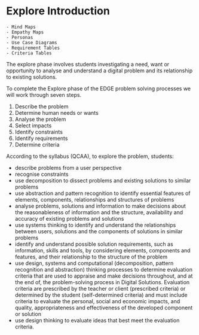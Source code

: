 # Explore Introduction
```{admonition} Tools used to complete the Explore phase:
- Mind Maps
- Empathy Maps
- Personas
- Use Case Diagrams
- Requirement Tables
- Criteria Tables
```

The explore phase involves students investigating a need, want or opportunity to analyse and understand a digital problem and its relationship to existing solutions.

To complete the Explore phase of the EDGE problem solving processes we will work through seven steps.
1. Describe the problem
2. Determine human needs or wants
3. Analyse the problem
4. Select impacts
5. Identify constraints
6. Identify requirements
7. Determine criteria


According to the syllabus (QCAA), to explore the problem, students:
- describe problems from a user perspective
- recognise constraints
- use decomposition to dissect problems and existing solutions to similar problems
- use abstraction and pattern recognition to identify essential features of elements, components, relationships and structures of problems
- analyse problems, solutions and information to make decisions about the reasonableness of information and the structure, availability and accuracy of existing problems and solutions
- use systems thinking to identify and understand the relationships between users, solutions and the components of solutions in similar problems
- identify and understand possible solution requirements, such as information, skills and tools, by considering elements, components and features, and their relationship to the structure of the problem
- use design, systems and computational (decomposition, pattern recognition and abstraction) thinking processes to determine evaluation criteria that are used to appraise and make decisions throughout, and at the end of, the problem-solving process in Digital Solutions. Evaluation criteria are prescribed by the teacher or client (prescribed criteria) or determined by the student (self-determined criteria) and must include criteria to evaluate the personal, social and economic impacts, and quality, appropriateness and effectiveness of the developed component or solution
- use design thinking to evaluate ideas that best meet the evaluation criteria.